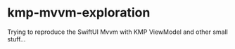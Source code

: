 # kmp-mvvm-exploration
Trying to reproduce the SwiftUI Mvvm with KMP ViewModel and other small stuff...
